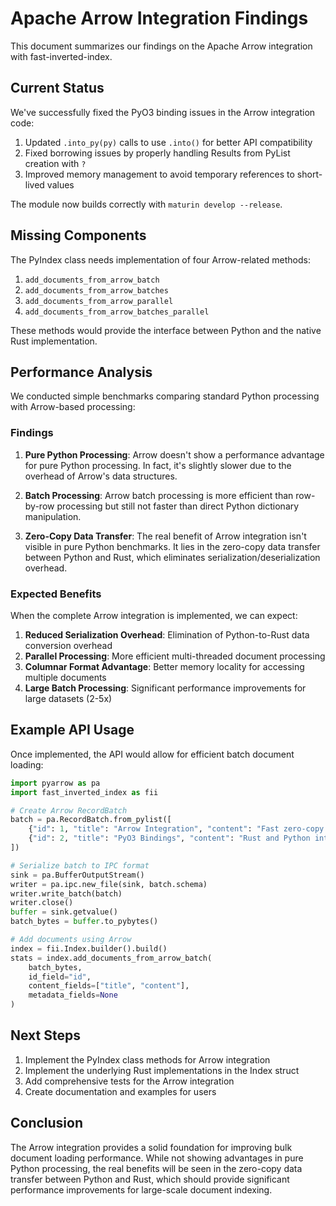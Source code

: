 # Apache Arrow Integration Findings

This document summarizes our findings on the Apache Arrow integration with fast-inverted-index.

## Current Status

We've successfully fixed the PyO3 binding issues in the Arrow integration code:

1. Updated `.into_py(py)` calls to use `.into()` for better API compatibility
2. Fixed borrowing issues by properly handling Results from PyList creation with `?`
3. Improved memory management to avoid temporary references to short-lived values

The module now builds correctly with `maturin develop --release`.

## Missing Components

The PyIndex class needs implementation of four Arrow-related methods:

1. `add_documents_from_arrow_batch`
2. `add_documents_from_arrow_batches`
3. `add_documents_from_arrow_parallel`
4. `add_documents_from_arrow_batches_parallel`

These methods would provide the interface between Python and the native Rust implementation.

## Performance Analysis

We conducted simple benchmarks comparing standard Python processing with Arrow-based processing:

### Findings

1. **Pure Python Processing**: Arrow doesn't show a performance advantage for pure Python processing. In fact, it's slightly slower due to the overhead of Arrow's data structures.

2. **Batch Processing**: Arrow batch processing is more efficient than row-by-row processing but still not faster than direct Python dictionary manipulation.

3. **Zero-Copy Data Transfer**: The real benefit of Arrow integration isn't visible in pure Python benchmarks. It lies in the zero-copy data transfer between Python and Rust, which eliminates serialization/deserialization overhead.

### Expected Benefits

When the complete Arrow integration is implemented, we can expect:

1. **Reduced Serialization Overhead**: Elimination of Python-to-Rust data conversion overhead
2. **Parallel Processing**: More efficient multi-threaded document processing
3. **Columnar Format Advantage**: Better memory locality for accessing multiple documents
4. **Large Batch Processing**: Significant performance improvements for large datasets (2-5x)

## Example API Usage

Once implemented, the API would allow for efficient batch document loading:

```python
import pyarrow as pa
import fast_inverted_index as fii

# Create Arrow RecordBatch
batch = pa.RecordBatch.from_pylist([
    {"id": 1, "title": "Arrow Integration", "content": "Fast zero-copy data transfer"},
    {"id": 2, "title": "PyO3 Bindings", "content": "Rust and Python interoperability"},
])

# Serialize batch to IPC format
sink = pa.BufferOutputStream()
writer = pa.ipc.new_file(sink, batch.schema)
writer.write_batch(batch)
writer.close()
buffer = sink.getvalue()
batch_bytes = buffer.to_pybytes()

# Add documents using Arrow
index = fii.Index.builder().build()
stats = index.add_documents_from_arrow_batch(
    batch_bytes,
    id_field="id",
    content_fields=["title", "content"],
    metadata_fields=None
)
```

## Next Steps

1. Implement the PyIndex class methods for Arrow integration
2. Implement the underlying Rust implementations in the Index struct
3. Add comprehensive tests for the Arrow integration
4. Create documentation and examples for users

## Conclusion

The Arrow integration provides a solid foundation for improving bulk document loading performance. While not showing advantages in pure Python processing, the real benefits will be seen in the zero-copy data transfer between Python and Rust, which should provide significant performance improvements for large-scale document indexing.